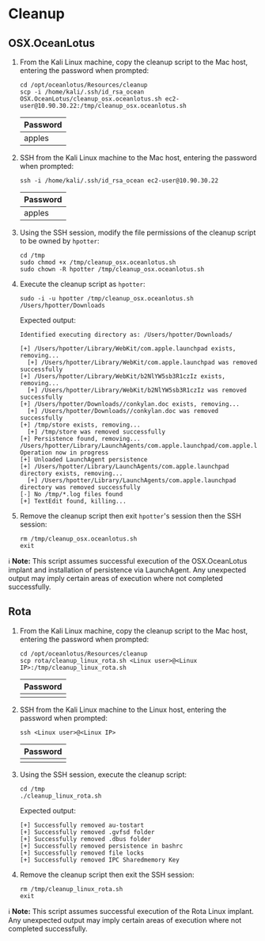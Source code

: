 # Cleanup

## OSX.OceanLotus

1. From the Kali Linux machine, copy the cleanup script to the Mac host,
entering the password when prompted:
    ```
    cd /opt/oceanlotus/Resources/cleanup
    scp -i /home/kali/.ssh/id_rsa_ocean OSX.OceanLotus/cleanup_osx.oceanlotus.sh ec2-user@10.90.30.22:/tmp/cleanup_osx.oceanlotus.sh
    ```
    | Password |
    | -------- |
    | apples |
   
1. SSH from the Kali Linux machine to the Mac host, entering the password when
prompted:
    ```
    ssh -i /home/kali/.ssh/id_rsa_ocean ec2-user@10.90.30.22
    ```
    | Password |
    | -------- |
    | apples |
   
1. Using the SSH session, modify the file permissions of the cleanup script to be owned by `hpotter`:
    ```
    cd /tmp
    sudo chmod +x /tmp/cleanup_osx.oceanlotus.sh
    sudo chown -R hpotter /tmp/cleanup_osx.oceanlotus.sh
    ```
   
1. Execute the cleanup script as `hpotter`:
    ```
    sudo -i -u hpotter /tmp/cleanup_osx.oceanlotus.sh /Users/hpotter/Downloads
    ```
    
    Expected output:
    ```
    Identified executing directory as: /Users/hpotter/Downloads/

    [+] /Users/hpotter/Library/WebKit/com.apple.launchpad exists, removing...
      [+] /Users/hpotter/Library/WebKit/com.apple.launchpad was removed successfully
    [+] /Users/hpotter/Library/WebKit/b2NlYW5sb3R1czIz exists, removing...
      [+] /Users/hpotter/Library/WebKit/b2NlYW5sb3R1czIz was removed successfully
    [+] /Users/hpotter/Downloads//conkylan.doc exists, removing...
      [+] /Users/hpotter/Downloads//conkylan.doc was removed successfully
    [+] /tmp/store exists, removing...
      [+] /tmp/store was removed successfully
    [+] Persistence found, removing...
    /Users/hpotter/Library/LaunchAgents/com.apple.launchpad/com.apple.launchpad.plist: Operation now in progress
    [+] Unloaded LaunchAgent persistence
    [+] /Users/hpotter/Library/LaunchAgents/com.apple.launchpad directory exists, removing...
      [+] /Users/hpotter/Library/LaunchAgents/com.apple.launchpad directory was removed successfully
    [-] No /tmp/*.log files found
    [+] TextEdit found, killing...
    ```
1. Remove the cleanup script then exit `hpotter`'s session then the SSH session:
    ```
    rm /tmp/cleanup_osx.oceanlotus.sh
    exit
    ```

:information_source: **Note:** This script assumes successful execution of the
OSX.OceanLotus implant and installation of persistence via LaunchAgent. Any
unexpected output may imply certain areas of execution where not completed
successfully.


## Rota

1. From the Kali Linux machine, copy the cleanup script to the Mac host,
entering the password when prompted:
    ```
    cd /opt/oceanlotus/Resources/cleanup
    scp rota/cleanup_linux_rota.sh <Linux user>@<Linux IP>:/tmp/cleanup_linux_rota.sh
    ```
    | Password |
    | -------- |
    | <Linux user password> |
1. SSH from the Kali Linux machine to the Linux host, entering the password when
prompted:
    ```
    ssh <Linux user>@<Linux IP>
    ```
    | Password |
    | -------- |
    | <Linux user password> |
1. Using the SSH session, execute the cleanup script:
    ```
    cd /tmp
    ./cleanup_linux_rota.sh 
    ```

    Expected output:
    ```
    [+] Successfully removed au-tostart
    [+] Successfully removed .gvfsd folder
    [+] Successfully removed .dbus folder
    [+] Successfully removed persistence in bashrc
    [+] Successfully removed file locks
    [+] Successfully removed IPC Sharedmemory Key
    ```
1. Remove the cleanup script then exit the SSH session:
    ```
    rm /tmp/cleanup_linux_rota.sh
    exit
    ```

:information_source: **Note:** This script assumes successful execution of the
Rota Linux implant. Any unexpected output may imply certain areas of execution where not completed
successfully.
